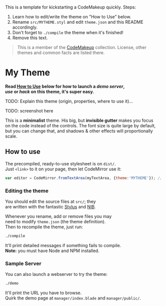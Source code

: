 This is a template for kickstarting a CodeMakeup quickly. Steps:

 1. Learn how to edit/write the theme on "How to Use" below.
 2. Rename `src/MYTHEME.styl` and edit `theme.json` and this README accordingly.
 3. Don't forget to `./compile` the theme when it's finished!
 4. Remove this text.



> This is a member of the [CodeMakeup](https://github.com/jmendeth/CodeMakeup) collection.
> License, other themes and common facts are listed there.

# My Theme

**Read [How to Use](#how-to-use) below for how to launch a _demo server_,  
_use_ or _hack_ on this theme, it's super easy.**

TODO: Explain this theme (origin, properties, where to use it)...

TODO: screenshot here

This is a **minimalist** theme. His big, but **invisible gutter** makes you focus  
on the code instead of the controls. The font size is quite large by default,  
but you can change that, and shadows & other effects will proportionally scale.  

## How to use

The precompiled, ready-to-use stylesheet is on `dist/`.  
Just `<link>` to it on your page, then let CodeMirror use it:

```javascript
var editor = CodeMirror.fromTextArea(myTextArea, {theme:'MYTHEME'}); //TODO: adjust this
```

### Editing the theme

You should edit the source files at `src/`; they  
are written with the fantastic [Stylus](http://learnboost.github.com/stylus) and [NIB](http://visionmedia.github.com/nib/).

Whenever you rename, add or remove files you may  
need to modify `theme.json` (the theme definition).  
Then to recompile the theme, just run:

```bash
./compile
```

It'll print detailed messages if something fails to compile.  
**Note:** you must have Node and NPM installed.

### Sample Server

You can also launch a webserver to try the theme:

```bash
./demo
```

It'll print the URL you have to browse.  
Quirk the demo page at `manager/index.blade` and `manager/public/`.
